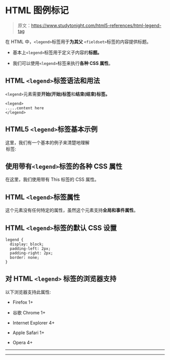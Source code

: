 # HTML 图例标记

> 原文：<https://www.studytonight.com/html5-references/html-legend-tag>

在 HTML 中，`<legend>`标签用于**为其父** `<fieldset>`标签的内容提供标题。

*   基本上`<legend>`标签用于定义子内容的**标题。**

*   我们可以使用`<legend>`标签来执行**各种 CSS 属性**。

## HTML `<legend>`标签语法和用法

`<legend>`元素需要**开始(开始)标签**和**结束(结束)标签。**

```
<legend>
.....content here
</legend>
```

## HTML5 `<legend>`标签基本示例

这里，我们有一个基本的例子来清楚地理解<legend>标签:</legend>

## 使用带有`<legend>`标签的各种 CSS 属性

在这里，我们使用带有 This 标签的 CSS 属性。

## HTML `<legend>`标签属性

这个元素没有任何特定的属性，虽然这个元素支持**全局和事件属性**。

## HTML `<legend>`标签的默认 CSS 设置

```
legend {
  display: block;
  padding-left: 2px;
  padding-right: 2px;
  border: none;
}
```

## 对 HTML `<legend>` 标签的浏览器支持

以下浏览器支持此属性:

*   Firefox 1+

*   谷歌 Chrome 1+

*   Internet Explorer 4+

*   Apple Safari 1+

*   Opera 4+

* * *

* * *